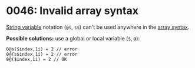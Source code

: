 # 0046: Invalid array syntax

[String variable](../../language/data-types/#string-variables) notation (`@s`, `s$`) can't be used anywhere in the [array syntax](../../language/data-types/arrays.md#general-syntax).

**Possible solutions:** use a global or local variable (`$`, `@`):

```
0@s($index,1i) = 2 // error
0@(s$index,1i) = 2 // error
0@($index,1i) = 2 // OK
```
